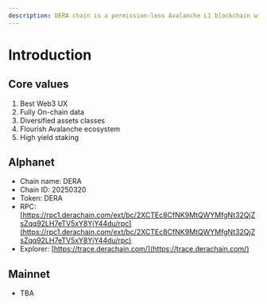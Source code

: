 ```yaml
---
description: DERA chain is a permission-less Avalanche L1 blockchain with unique values.
---
```


# Introduction

## Core values

1. Best Web3 UX
2. Fully On-chain data
3. Diversified assets classes
4. Flourish Avalanche ecosystem
5. High yield staking

## Alphanet

* Chain name: DERA
* Chain ID: 20250320
* Token: DERA
* RPC: [https://rpc1.derachain.com/ext/bc/2XCTEc8CfNK9MtQWYMfgNt32QjZsZqq92LH7eTV5xY8YjY44du/rpc](https://rpc1.derachain.com/ext/bc/2XCTEc8CfNK9MtQWYMfgNt32QjZsZqq92LH7eTV5xY8YjY44du/rpc)
* Explorer: [https://trace.derachain.com/](https://trace.derachain.com/)

## Mainnet

* TBA
